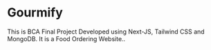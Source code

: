# Gourmify
This is BCA Final Project Developed using Next-JS, Tailwind CSS and MongoDB. It is a Food Ordering Website..
